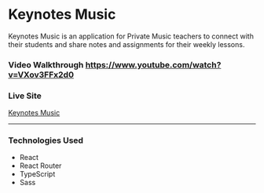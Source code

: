 # Keynotes Music

Keynotes Music is an application for Private Music teachers to connect with their students and share notes and assignments for their weekly lessons.

### **Video Walkthrough** https://www.youtube.com/watch?v=VXov3FFx2d0

### **Live Site**

[Keynotes Music](https://keynotesmusic.netlify.app/)

---

### Technologies Used

- React
- React Router
- TypeScript
- Sass
